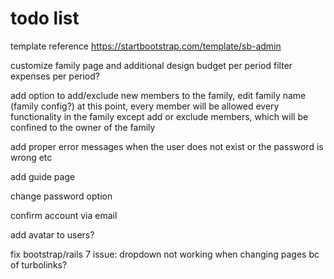 # todo list

template reference
https://startbootstrap.com/template/sb-admin

customize family page and additional design
    budget per period
    filter expenses per period?

add option to add/exclude new members to the family, edit family name (family config?)
    at this point, every member will be allowed every functionality in the family except add or exclude members, which will be confined to the owner of the family

add proper error messages when the user does not exist or the password is wrong etc

add guide page

change password option

confirm account via email

add avatar to users?

fix bootstrap/rails 7 issue: dropdown not working when changing pages bc of turbolinks?